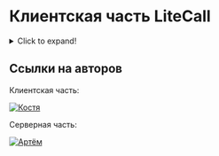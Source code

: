 # Клиентская часть LiteCall
<details>
  <summary>Click to expand!</summary>

# Клиентская часть LiteCall

![Project Image](https://raw.githubusercontent.com/Htomsik/Htomsik/main/Assets/collage.png)


---

## __Оглавление__


- [Описание](#Описание)
- [Возможности приложения](##Что-может-делать-приложение?)
- [Ссылки на авторов](#Ссылки-на-авторов)

---

## __Описание__

Создание  мессенджера LiteCall стало экспериментом из разряда: сможем ли мы за месяц сделать курсовую работу такого уровня?

На данный момент мессенджер реализован на уровне курсовой работы и работает на связке WPF + WCF. Из за недостатка знаний в работе с приложениями которые требуют много асинхронности  + урезании сроков сдачи курсовой работы почти на месяц, огромное количество багов и недоработок.

В дипломной работе WCF будет заменен на SignalR, так как он проще лично для нас работает с потоковой передачей данных чем WCF.

### __11.03.2022__ Первая  рабочая SignalR версия клиента

Выпущена первая рабочая версия SignalR клиента, на ней отсуствуют пролемы которые были на WCF.

### __Окно авторизации__

![Project Image](https://raw.githubusercontent.com/Htomsik/LiteCall/master/ReadmeAssets/Login.png)

### __Окно подключения к серверу__

![Project Image](https://raw.githubusercontent.com/Htomsik/LiteCall/master/ReadmeAssets/Main.png)

### __Страница сервера__

![Project Image](https://raw.githubusercontent.com/Htomsik/LiteCall/master/ReadmeAssets/ServerRoom1.png)

### __Диаграмма классов клиента__

![Project Image](https://raw.githubusercontent.com/Htomsik/LiteCall/master/ReadmeAssets/ClassDiagram1.png)



### __Окно сервера__

#### Технологии

#### **WCF версия**
- .Net
- WPF
- WCF

#### **SignalR версия**

- .Net
- WPF
- SignalR


#### Паттерн

- mvvm

### nuget пакеты клиента
- NAudio
- System.Windows.Interactivity.WPF

---

## Что может делать приложение?

### Обмениваться текстовыми и аудио сообщениями между пользователями одного сервера


## __Установка__

[Ссылка на последнюю версию установщика WCF клиента]() 
>Установщик временно отсуствует

[Ссылка на установщик серверов]() 
>Установщик временно отсуствует

---
## __Недобавленные возможности/баги:__
- Невозможность подключения больше чем 2 человек в голосовой чат
- Отсутсвие нормального отключения пользователя от сервера __[11.03.22 исправлено]__
- Отсуствие нормальной валидации
- Отсуствие нормального тестирования
---
</details>

## __Ссылки на авторов__

Клиентская часть:

[![Костя](https://img.shields.io/badge/-Костя-1C1C22?style=for-the-badge&logo=vk&logoColor=blue)](https://vk.com/jessnjake)


Серверная часть:

[![Артём](https://img.shields.io/badge/-Артём-1C1C22?style=for-the-badge&logo=vk&logoColor=red)](https://vk.com/id506987182)








